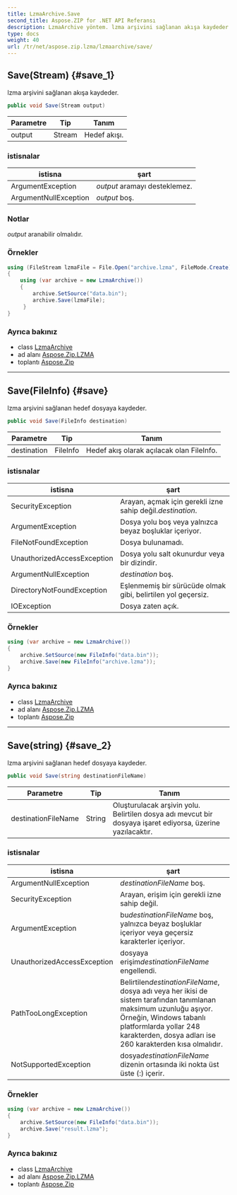 ```yaml
---
title: LzmaArchive.Save
second_title: Aspose.ZIP for .NET API Referansı
description: LzmaArchive yöntem. lzma arşivini sağlanan akışa kaydeder.
type: docs
weight: 40
url: /tr/net/aspose.zip.lzma/lzmaarchive/save/
---
```

## Save(Stream) {#save_1}

lzma arşivini sağlanan akışa kaydeder.

```csharp
public void Save(Stream output)
```

| Parametre | Tip | Tanım |
| --- | --- | --- |
| output | Stream | Hedef akışı. |

### istisnalar

| istisna | şart |
| --- | --- |
| ArgumentException | *output* aramayı desteklemez. |
| ArgumentNullException | *output* boş. |

### Notlar

*output* aranabilir olmalıdır.

### Örnekler

```csharp
using (FileStream lzmaFile = File.Open("archive.lzma", FileMode.Create))
{
    using (var archive = new LzmaArchive())
    {
        archive.SetSource("data.bin");
        archive.Save(lzmaFile);
     }
}
```

### Ayrıca bakınız

* class [LzmaArchive](../)
* ad alanı [Aspose.Zip.LZMA](../../lzmaarchive/)
* toplantı [Aspose.Zip](../../../)

---

## Save(FileInfo) {#save}

lzma arşivini sağlanan hedef dosyaya kaydeder.

```csharp
public void Save(FileInfo destination)
```

| Parametre | Tip | Tanım |
| --- | --- | --- |
| destination | FileInfo | Hedef akış olarak açılacak olan FileInfo. |

### istisnalar

| istisna | şart |
| --- | --- |
| SecurityException | Arayan, açmak için gerekli izne sahip değil.*destination*. |
| ArgumentException | Dosya yolu boş veya yalnızca beyaz boşluklar içeriyor. |
| FileNotFoundException | Dosya bulunamadı. |
| UnauthorizedAccessException | Dosya yolu salt okunurdur veya bir dizindir. |
| ArgumentNullException | *destination* boş. |
| DirectoryNotFoundException | Eşlenmemiş bir sürücüde olmak gibi, belirtilen yol geçersiz. |
| IOException | Dosya zaten açık. |

### Örnekler

```csharp
using (var archive = new LzmaArchive()) 
{
    archive.SetSource(new FileInfo("data.bin"));
    archive.Save(new FileInfo("archive.lzma"));
}
```

### Ayrıca bakınız

* class [LzmaArchive](../)
* ad alanı [Aspose.Zip.LZMA](../../lzmaarchive/)
* toplantı [Aspose.Zip](../../../)

---

## Save(string) {#save_2}

lzma arşivini sağlanan hedef dosyaya kaydeder.

```csharp
public void Save(string destinationFileName)
```

| Parametre | Tip | Tanım |
| --- | --- | --- |
| destinationFileName | String | Oluşturulacak arşivin yolu. Belirtilen dosya adı mevcut bir dosyaya işaret ediyorsa, üzerine yazılacaktır. |

### istisnalar

| istisna | şart |
| --- | --- |
| ArgumentNullException | *destinationFileName* boş. |
| SecurityException | Arayan, erişim için gerekli izne sahip değil. |
| ArgumentException | bu*destinationFileName* boş, yalnızca beyaz boşluklar içeriyor veya geçersiz karakterler içeriyor. |
| UnauthorizedAccessException | dosyaya erişim*destinationFileName* engellendi. |
| PathTooLongException | Belirtilen*destinationFileName*, dosya adı veya her ikisi de sistem tarafından tanımlanan maksimum uzunluğu aşıyor. Örneğin, Windows tabanlı platformlarda yollar 248 karakterden, dosya adları ise 260 karakterden kısa olmalıdır. |
| NotSupportedException | dosya*destinationFileName* dizenin ortasında iki nokta üst üste (:) içerir. |

### Örnekler

```csharp
using (var archive = new LzmaArchive()) 
{
    archive.SetSource(new FileInfo("data.bin"));
    archive.Save("result.lzma");
}
```

### Ayrıca bakınız

* class [LzmaArchive](../)
* ad alanı [Aspose.Zip.LZMA](../../lzmaarchive/)
* toplantı [Aspose.Zip](../../../)



